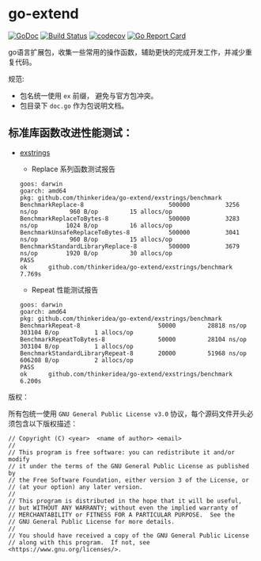 # go-extend

[![GoDoc](http://img.shields.io/badge/go-documentation-blue.svg?style=flat-square)](http://godoc.org/github.com/thinkeridea/go-extend)
[![Build Status](https://travis-ci.org/thinkeridea/go-extend.svg?branch=master)](https://travis-ci.org/thinkeridea/go-extend)
[![codecov](https://codecov.io/gh/thinkeridea/go-extend/branch/master/graph/badge.svg)](https://codecov.io/gh/thinkeridea/go-extend)
[![Go Report Card](https://goreportcard.com/badge/github.com/thinkeridea/go-extend)](https://goreportcard.com/report/github.com/thinkeridea/go-extend)

go语言扩展包，收集一些常用的操作函数，辅助更快的完成开发工作，并减少重复代码。

规范:
	
- 包名统一使用 `ex` 前缀， 避免与官方包冲突。
- 包目录下 `doc.go` 作为包说明文档。

## 标准库函数改进性能测试：

- [exstrings](exstrings/)

	- Replace 系列函数测试报告

	```
	goos: darwin
	goarch: amd64
	pkg: github.com/thinkeridea/go-extend/exstrings/benchmark
	BenchmarkReplace-8                  	  500000	      3256 ns/op	     960 B/op	      15 allocs/op
	BenchmarkReplaceToBytes-8           	  500000	      3283 ns/op	    1024 B/op	      16 allocs/op
	BenchmarkUnsafeReplaceToBytes-8     	  500000	      3041 ns/op	     960 B/op	      15 allocs/op
	BenchmarkStandardLibraryReplace-8   	  500000	      3679 ns/op	    1920 B/op	      30 allocs/op
	PASS
	ok  	github.com/thinkeridea/go-extend/exstrings/benchmark	7.769s
	```

	- Repeat 性能测试报告
	
	```
	goos: darwin
    goarch: amd64
    pkg: github.com/thinkeridea/go-extend/exstrings/benchmark
    BenchmarkRepeat-8                  	   50000	     28818 ns/op	  303104 B/op	       1 allocs/op
    BenchmarkRepeatToBytes-8           	   50000	     28104 ns/op	  303104 B/op	       1 allocs/op
    BenchmarkStandardLibraryRepeat-8   	   20000	     51968 ns/op	  606208 B/op	       2 allocs/op
    PASS
    ok  	github.com/thinkeridea/go-extend/exstrings/benchmark	6.200s
	```

版权：

所有包统一使用 `GNU General Public License v3.0` 协议，每个源码文件开头必须包含以下版权描述：

```
// Copyright (C) <year>  <name of author> <email>
//
// This program is free software: you can redistribute it and/or modify
// it under the terms of the GNU General Public License as published by
// the Free Software Foundation, either version 3 of the License, or
// (at your option) any later version.
//
// This program is distributed in the hope that it will be useful,
// but WITHOUT ANY WARRANTY; without even the implied warranty of
// MERCHANTABILITY or FITNESS FOR A PARTICULAR PURPOSE.  See the
// GNU General Public License for more details.
//
// You should have received a copy of the GNU General Public License
// along with this program.  If not, see <https://www.gnu.org/licenses/>.
```
